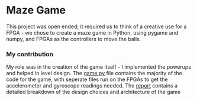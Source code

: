 # Maze Game
This project was open ended; it required us to think of a creative use for a FPGA - we chose to create a maze game in Python, using pygame and numpy, and  FPGAs as the controllers to move the balls.

### My contribution
My role was in the creation of the game itself - I implemented the powerups and helped in level design. The [game.py](game.py) file contains the majority of the code for the game, with seperate files run on the FPGAs to get the accelerometer and gyroscope readings needed. The [report](Report.pdf) contains a detailed breakdown of the design choices and architecture of the game
